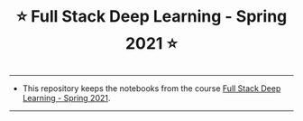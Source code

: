 <h1 align="center">

:star: Full Stack Deep Learning - Spring 2021 :star:

</h1>

----

- This repository keeps the notebooks from the course [Full Stack Deep Learning - Spring 2021](https://fullstackdeeplearning.com/spring2021/#week-1-fundamentals). 

----
